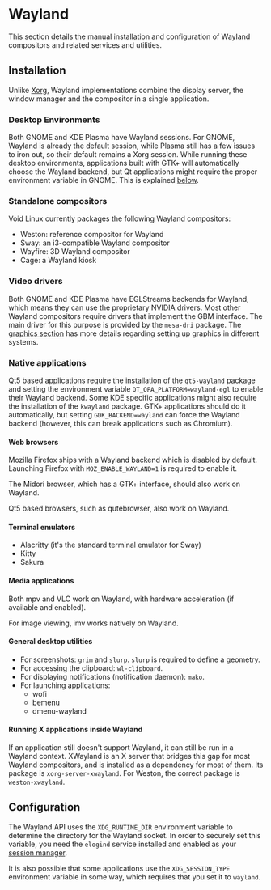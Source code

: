 # Wayland

This section details the manual installation and configuration of Wayland
compositors and related services and utilities.

## Installation

Unlike [Xorg](./xorg.md), Wayland implementations combine the display server,
the window manager and the compositor in a single application.

### Desktop Environments

Both GNOME and KDE Plasma have Wayland sessions. For GNOME, Wayland is already
the default session, while Plasma still has a few issues to iron out, so their
default remains a Xorg session. While running these desktop environments,
applications built with GTK+ will automatically choose the Wayland backend, but
Qt applications might require the proper environment variable in GNOME. This is
explained [below](#native-applications).

### Standalone compositors

Void Linux currently packages the following Wayland compositors:

- Weston: reference compositor for Wayland
- Sway: an i3-compatible Wayland compositor
- Wayfire: 3D Wayland compositor
- Cage: a Wayland kiosk

### Video drivers

Both GNOME and KDE Plasma have EGLStreams backends for Wayland, which means they
can use the proprietary NVIDIA drivers. Most other Wayland compositors require
drivers that implement the GBM interface. The main driver for this purpose is
provided by the `mesa-dri` package. The [graphics
section](./graphics-drivers/index.md) has more details regarding setting up
graphics in different systems.

### Native applications

Qt5 based applications require the installation of the `qt5-wayland` package and
setting the environment variable `QT_QPA_PLATFORM=wayland-egl` to enable their
Wayland backend. Some KDE specific applications might also require the
installation of the `kwayland` package. GTK+ applications should do it
automatically, but setting `GDK_BACKEND=wayland` can force the Wayland backend
(however, this can break applications such as Chromium).

#### Web browsers

Mozilla Firefox ships with a Wayland backend which is disabled by default.
Launching Firefox with `MOZ_ENABLE_WAYLAND=1` is required to enable it.

The Midori browser, which has a GTK+ interface, should also work on Wayland.

Qt5 based browsers, such as qutebrowser, also work on Wayland.

#### Terminal emulators

- Alacritty (it's the standard terminal emulator for Sway)
- Kitty
- Sakura

#### Media applications

Both mpv and VLC work on Wayland, with hardware acceleration (if available and
enabled).

For image viewing, imv works natively on Wayland.

#### General desktop utilities

- For screenshots: `grim` and `slurp`. `slurp` is required to define a geometry.
- For accessing the clipboard: `wl-clipboard`.
- For displaying notifications (notification daemon): `mako`.
- For launching applications:
   - wofi
   - bemenu
   - dmenu-wayland

#### Running X applications inside Wayland

If an application still doesn't support Wayland, it can still be run in a
Wayland context. XWayland is an X server that bridges this gap for most Wayland
compositors, and is installed as a dependency for most of them. Its package is
`xorg-server-xwayland`. For Weston, the correct package is `weston-xwayland`.

## Configuration

The Wayland API uses the `XDG_RUNTIME_DIR` environment variable to determine the
directory for the Wayland socket. In order to securely set this variable, you
need the `elogind` service installed and enabled as your [session
manager](./session-management.md).

It is also possible that some applications use the `XDG_SESSION_TYPE`
environment variable in some way, which requires that you set it to `wayland`.
